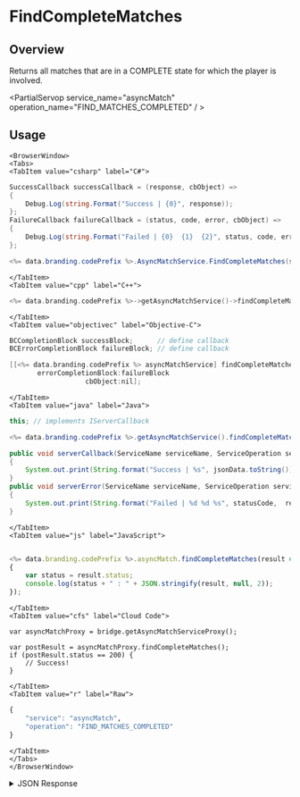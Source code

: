 # FindCompleteMatches
## Overview
Returns all matches that are in a COMPLETE state for which the player is involved.

<PartialServop service_name="asyncMatch" operation_name="FIND_MATCHES_COMPLETED" / >

## Usage

```mdx-code-block
<BrowserWindow>
<Tabs>
<TabItem value="csharp" label="C#">
```

```csharp
SuccessCallback successCallback = (response, cbObject) =>
{
    Debug.Log(string.Format("Success | {0}", response));
};
FailureCallback failureCallback = (status, code, error, cbObject) =>
{
    Debug.Log(string.Format("Failed | {0}  {1}  {2}", status, code, error));
};

<%= data.branding.codePrefix %>.AsyncMatchService.FindCompleteMatches(successCallback, failureCallback);
```

```mdx-code-block
</TabItem>
<TabItem value="cpp" label="C++">
```

```cpp
<%= data.branding.codePrefix %>->getAsyncMatchService()->findCompleteMatches(this);
```

```mdx-code-block
</TabItem>
<TabItem value="objectivec" label="Objective-C">
```

```objectivec
BCCompletionBlock successBlock;      // define callback
BCErrorCompletionBlock failureBlock; // define callback

[[<%= data.branding.codePrefix %> asyncMatchService] findCompleteMatches:successBlock
       errorCompletionBlock:failureBlock
                   cbObject:nil];
```

```mdx-code-block
</TabItem>
<TabItem value="java" label="Java">
```

```java
this; // implements IServerCallback

<%= data.branding.codePrefix %>.getAsyncMatchService().findCompleteMatches(this);

public void serverCallback(ServiceName serviceName, ServiceOperation serviceOperation, JSONObject jsonData)
{
    System.out.print(String.format("Success | %s", jsonData.toString()));
}
public void serverError(ServiceName serviceName, ServiceOperation serviceOperation, int statusCode, int reasonCode, String jsonError)
{
    System.out.print(String.format("Failed | %d %d %s", statusCode,  reasonCode, jsonError.toString()));
}
```

```mdx-code-block
</TabItem>
<TabItem value="js" label="JavaScript">
```

```javascript

<%= data.branding.codePrefix %>.asyncMatch.findCompleteMatches(result =>
{
	var status = result.status;
	console.log(status + " : " + JSON.stringify(result, null, 2));
});
```

```mdx-code-block
</TabItem>
<TabItem value="cfs" label="Cloud Code">
```

```cfscript
var asyncMatchProxy = bridge.getAsyncMatchServiceProxy();

var postResult = asyncMatchProxy.findCompleteMatches();
if (postResult.status == 200) {
    // Success!
}
```

```mdx-code-block
</TabItem>
<TabItem value="r" label="Raw">
```

```r
{
	"service": "asyncMatch",
	"operation": "FIND_MATCHES_COMPLETED"
}
```

```mdx-code-block
</TabItem>
</Tabs>
</BrowserWindow>
```

<details>
<summary>JSON Response</summary>

```json
{
    "status": 200,
    "data": {
        "results": [
            {
                "gameId": "109999",
                "ownerId": "9ad4f990-5466-4d00-a334-de834e1ac4ec",
                "matchId": "877dd25d-ea21-4857-ba2a-2134d0f5ace2",
                "version": 2,
                "players": [
                    {
                        "playerId": "9ad4f990-5466-4d00-a334-de834e1ac4ec",
                        "playerName": "",
                        "pictureUrl": null,
                        "summaryFriendData": null
                    },
                    {
                        "playerId": "963a2079-6e7a-48de-a4f2-8ab16c811975",
                        "playerName": "",
                        "pictureUrl": null,
                        "summaryFriendData": null
                    }
                ],
                "status": {
                    "status": "COMPLETE",
                    "currentPlayer": "963a2079-6e7a-48de-a4f2-8ab16c811975"
                },
                "summary": null,
                "createdAt": 1442586358023,
                "updatedAt": 1442586374787
            }
        ]
    }
}
```
</details>

